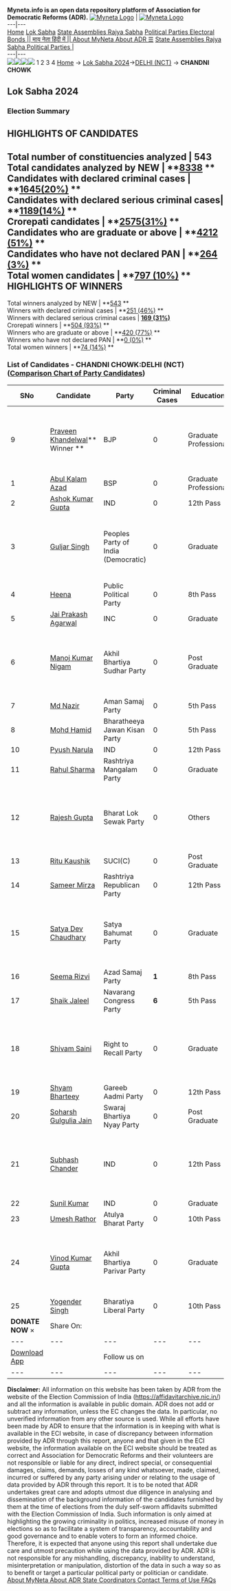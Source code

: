 **Myneta.info is an open data repository platform of Association for Democratic Reforms (ADR).**
[![Myneta Logo](https://www.myneta.info/lib/img/myneta-logo.png)](https://www.myneta.info/) | [![Myneta Logo](https://www.myneta.info/lib/img/adr-logo.png)](https://adrindia.org)  
---|---  
[Home](https://www.myneta.info/) [Lok Sabha](https://www.myneta.info/#ls "Lok Sabha") [ State Assemblies ](https://www.myneta.info/#sa "State Assemblies") [Rajya Sabha](https://www.myneta.info/#rs "Rajya Sabha") [Political Parties ](https://www.myneta.info/party "Political Parties") [ Electoral Bonds ](https://www.myneta.info/electoral_bonds "Electoral Bonds") [ || माय नेता हिंदी में || ](https://translate.google.co.in/translate?prev=hp&hl=en&js=y&u=www.myneta.info&sl=en&tl=hi&history_state0=) [ About MyNeta ](https://adrindia.org/content/about-myneta) [ About ADR ](https://adrindia.org/about-adr/who-we-are) [☰](javascript:void\(0\))
[ State Assemblies ](https://www.myneta.info/#sa "State Assemblies") [ Rajya Sabha ](https://www.myneta.info/#rs "Rajya Sabha") [ Political Parties ](https://www.myneta.info/party "Political Parties")
|   
---|---  
![](https://www.myneta.info/lib/img/banner/banner-1.png)![](https://www.myneta.info/lib/img/banner/banner-2.png)![](https://www.myneta.info/lib/img/banner/banner-3.png)![](https://www.myneta.info/lib/img/banner/banner-4.png)
1  2  3  4 
[Home](https://www.myneta.info/) → [Lok Sabha 2024](https://www.myneta.info/LokSabha2024/)→[DELHI (NCT)](https://www.myneta.info/LokSabha2024/index.php?action=show_constituencies&state_id=9) → **CHANDNI CHOWK**
### 
## Lok Sabha 2024
###  Election Summary 
HIGHLIGHTS OF CANDIDATES  
---  
Total number of constituencies analyzed |  543   
Total candidates analyzed by NEW | **[8338](https://www.myneta.info/LokSabha2024/index.php?action=summary&subAction=candidates_analyzed&sort=candidate#summary) **  
Candidates with declared criminal cases | **[1645(20%)](https://www.myneta.info/LokSabha2024/index.php?action=summary&subAction=crime&sort=candidate#summary) **  
Candidates with declared serious criminal cases| **[1189(14%)](https://www.myneta.info/LokSabha2024/index.php?action=summary&subAction=serious_crime&sort=candidate#summary) **  
Crorepati candidates | **[2575(31%)](https://www.myneta.info/LokSabha2024/index.php?action=summary&subAction=crorepati&sort=candidate#summary) **  
Candidates who are graduate or above | **[4212 (51%)](https://www.myneta.info/LokSabha2024/index.php?action=summary&subAction=education&sort=candidate#summary) **  
Candidates who have not declared PAN | **[264 (3%)](https://www.myneta.info/LokSabha2024/index.php?action=summary&subAction=without_pan&sort=candidate#summary) **  
Total women candidates | **[797 (10%)](https://www.myneta.info/LokSabha2024/index.php?action=summary&subAction=women_candidate&sort=candidate#summary) **  
HIGHLIGHTS OF WINNERS  
---  
Total winners analyzed by NEW | **[543](https://www.myneta.info/LokSabha2024/index.php?action=summary&subAction=winner_analyzed&sort=candidate#summary) **  
Winners with declared criminal cases | **[251 (46%)](https://www.myneta.info/LokSabha2024/index.php?action=summary&subAction=winner_crime&sort=candidate#summary) **  
Winners with declared serious criminal cases | **[169 (31%)](https://www.myneta.info/LokSabha2024/index.php?action=summary&subAction=winner_serious_crime&sort=candidate#summary)**  
Crorepati winners | **[504 (93%)](https://www.myneta.info/LokSabha2024/index.php?action=summary&subAction=winner_crorepati&sort=candidate#summary) **  
Winners who are graduate or above | **[420 (77%)](https://www.myneta.info/LokSabha2024/index.php?action=summary&subAction=winner_education&sort=candidate#summary) **  
Winners who have not declared PAN | **[0 (0%)](https://www.myneta.info/LokSabha2024/index.php?action=summary&subAction=winner_without_pan&sort=candidate#summary) **  
Total women winners | **[74 (14%)](https://www.myneta.info/LokSabha2024/index.php?action=summary&subAction=winner_women&sort=candidate#summary) **  
### List of Candidates - CHANDNI CHOWK:DELHI (NCT) ([Comparison Chart of Party Candidates](https://www.myneta.info/LokSabha2024/comparisonchart.php?constituency_id=103))
SNo | Candidate| Party| Criminal Cases| Education| Age| Total Assets| Liabilities  
---|---|---|---|---|---|---|---  
9  | [Praveen Khandelwal](https://www.myneta.info/LokSabha2024/candidate.php?candidate_id=7896)** Winner ** | BJP | 0 | Graduate Professional| 64 | ![](https://myneta.info/image_v2.php?myneta_folder=LokSabha2024&candidate_id=7896&col=ta) | ![](https://myneta.info/image_v2.php?myneta_folder=LokSabha2024&candidate_id=7896&col=lia)  
1  | [Abul Kalam Azad](https://www.myneta.info/LokSabha2024/candidate.php?candidate_id=8182) | BSP | 0 | Graduate Professional| 48 | Rs 93,69,380 ~ 93 Lacs+ | Rs 10,44,407 ~ 10 Lacs+  
2  | [Ashok Kumar Gupta](https://www.myneta.info/LokSabha2024/candidate.php?candidate_id=8201) | IND | 0 | 12th Pass| 64 | Rs 8,49,773 ~ 8 Lacs+ | Rs 3,50,000 ~ 3 Lacs+  
3  | [Guljar Singh](https://www.myneta.info/LokSabha2024/candidate.php?candidate_id=8184) | Peoples Party of India (Democratic) | 0 | Graduate| 63 | ![](https://myneta.info/image_v2.php?myneta_folder=LokSabha2024&candidate_id=8184&col=ta) | ![](https://myneta.info/image_v2.php?myneta_folder=LokSabha2024&candidate_id=8184&col=lia)  
4  | [Heena](https://www.myneta.info/LokSabha2024/candidate.php?candidate_id=8200) | Public Political Party | 0 | 8th Pass| 30 | Rs 30,924 ~ 30 Thou+ | Rs 0 ~   
5  | [Jai Prakash Agarwal](https://www.myneta.info/LokSabha2024/candidate.php?candidate_id=7897) | INC | 0 | Graduate| 79 | Rs 13,33,71,081 ~ 13 Crore+ | Rs 50,97,922 ~ 50 Lacs+  
6  | [Manoj Kumar Nigam](https://www.myneta.info/LokSabha2024/candidate.php?candidate_id=8186) | Akhil Bhartiya Sudhar Party | 0 | Post Graduate| 55 | ![](https://myneta.info/image_v2.php?myneta_folder=LokSabha2024&candidate_id=8186&col=ta) | ![](https://myneta.info/image_v2.php?myneta_folder=LokSabha2024&candidate_id=8186&col=lia)  
7  | [Md Nazir](https://www.myneta.info/LokSabha2024/candidate.php?candidate_id=8185) | Aman Samaj Party | 0 | 5th Pass| 50 | Rs 68,36,565 ~ 68 Lacs+ | Rs 4,00,000 ~ 4 Lacs+  
8  | [Mohd Hamid](https://www.myneta.info/LokSabha2024/candidate.php?candidate_id=8199) | Bharatheeya Jawan Kisan Party | 0 | 5th Pass| 42 | Rs 1,70,084 ~ 1 Lacs+ | Rs 0 ~   
10  | [Pyush Narula](https://www.myneta.info/LokSabha2024/candidate.php?candidate_id=8202) | IND | 0 | 12th Pass| 46 | Rs 19,26,05,318 ~ 19 Crore+ | Rs 7,55,00,000 ~ 7 Crore+  
11  | [Rahul Sharma](https://www.myneta.info/LokSabha2024/candidate.php?candidate_id=8189) | Rashtriya Mangalam Party | 0 | Graduate| 27 | Rs 4,72,876 ~ 4 Lacs+ | Rs 0 ~   
12  | [Rajesh Gupta](https://www.myneta.info/LokSabha2024/candidate.php?candidate_id=8188) | Bharat Lok Sewak Party | 0 | Others| 66 | ![](https://myneta.info/image_v2.php?myneta_folder=LokSabha2024&candidate_id=8188&col=ta) | ![](https://myneta.info/image_v2.php?myneta_folder=LokSabha2024&candidate_id=8188&col=lia)  
13  | [Ritu Kaushik](https://www.myneta.info/LokSabha2024/candidate.php?candidate_id=8190) | SUCI(C) | 0 | Post Graduate| 45 | Rs 13,30,272 ~ 13 Lacs+ | Rs 0 ~   
14  | [Sameer Mirza](https://www.myneta.info/LokSabha2024/candidate.php?candidate_id=8196) | Rashtriya Republican Party | 0 | 12th Pass| 34 | Rs 1,65,000 ~ 1 Lacs+ | Rs 0 ~   
15  | [Satya Dev Chaudhary](https://www.myneta.info/LokSabha2024/candidate.php?candidate_id=8195) | Satya Bahumat Party | 0 | Graduate| 72 | ![](https://myneta.info/image_v2.php?myneta_folder=LokSabha2024&candidate_id=8195&col=ta) | ![](https://myneta.info/image_v2.php?myneta_folder=LokSabha2024&candidate_id=8195&col=lia)  
16  | [Seema Rizvi](https://www.myneta.info/LokSabha2024/candidate.php?candidate_id=8197) | Azad Samaj Party | **1** | 8th Pass| 41 | Rs 77,000 ~ 77 Thou+ | Rs 0 ~   
17  | [Shaik Jaleel](https://www.myneta.info/LokSabha2024/candidate.php?candidate_id=8193) | Navarang Congress Party | **6** | 5th Pass| 49 | Rs 8,70,11,546 ~ 8 Crore+ | Rs 0 ~   
18  | [Shivam Saini](https://www.myneta.info/LokSabha2024/candidate.php?candidate_id=8192) | Right to Recall Party | 0 | Graduate| 28 | ![](https://myneta.info/image_v2.php?myneta_folder=LokSabha2024&candidate_id=8192&col=ta) | ![](https://myneta.info/image_v2.php?myneta_folder=LokSabha2024&candidate_id=8192&col=lia)  
19  | [Shyam Bharteey](https://www.myneta.info/LokSabha2024/candidate.php?candidate_id=8194) | Gareeb Aadmi Party | 0 | 12th Pass| 54 | Rs 4,09,72,607 ~ 4 Crore+ | Rs 0 ~   
20  | [Soharsh Gulgulia Jain](https://www.myneta.info/LokSabha2024/candidate.php?candidate_id=8198) | Swaraj Bhartiya Nyay Party | 0 | Post Graduate| 37 | Rs 1,30,96,893 ~ 1 Crore+ | Rs 25,50,000 ~ 25 Lacs+  
21  | [Subhash Chander](https://www.myneta.info/LokSabha2024/candidate.php?candidate_id=8204) | IND | 0 | 12th Pass| 67 | ![](https://myneta.info/image_v2.php?myneta_folder=LokSabha2024&candidate_id=8204&col=ta) | ![](https://myneta.info/image_v2.php?myneta_folder=LokSabha2024&candidate_id=8204&col=lia)  
22  | [Sunil Kumar](https://www.myneta.info/LokSabha2024/candidate.php?candidate_id=8203) | IND | 0 | Graduate| 49 | Rs 60,85,000 ~ 60 Lacs+ | Rs 0 ~   
23  | [Umesh Rathor](https://www.myneta.info/LokSabha2024/candidate.php?candidate_id=8183) | Atulya Bharat Party | 0 | 10th Pass| 54 | Rs 38,000 ~ 38 Thou+ | Rs 0 ~   
24  | [Vinod Kumar Gupta](https://www.myneta.info/LokSabha2024/candidate.php?candidate_id=8191) | Akhil Bhartiya Parivar Party | 0 | Graduate| 48 | ![](https://myneta.info/image_v2.php?myneta_folder=LokSabha2024&candidate_id=8191&col=ta) | ![](https://myneta.info/image_v2.php?myneta_folder=LokSabha2024&candidate_id=8191&col=lia)  
25  | [Yogender Singh](https://www.myneta.info/LokSabha2024/candidate.php?candidate_id=8187) | Bharatiya Liberal Party | 0 | 10th Pass| 48 | Rs 3,03,22,842 ~ 3 Crore+ | Rs 0 ~   
|  **DONATE NOW** × |  Share On:  | [](https://api.whatsapp.com/send?text=https%3A%2F%2Fmyneta.info%2Fpunjab2022%2Findex.php%3Faction%3Dshow_constituencies%26state_id%3D19) | [](https://www.facebook.com/sharer/sharer.php?u=https%3A%2F%2Fmyneta.info%2Fpunjab2022%2Findex.php%3Faction%3Dshow_constituencies%26state_id%3D19) | [](https://twitter.com/share?url=https%3A%2F%2Fmyneta.info%2Fpunjab2022%2Findex.php%3Faction%3Dshow_constituencies%26state_id%3D19)  
---|---|---|---|---  
| [ Download App ](https://play.google.com/store/apps/details?id=com.webrosoft.myneta1&pcampaignid=pcampaignidMKT-Other-global-all-co-prtnr-py-PartBadge-Mar2515-1) | [](https://play.google.com/store/apps/details?id=com.webrosoft.myneta1&pcampaignid=pcampaignidMKT-Other-global-all-co-prtnr-py-PartBadge-Mar2515-1) |  Follow us on  | [](https://www.facebook.com/adrindia.org/) | [](https://twitter.com/adrspeaks) | [](https://groups.google.com/g/national-election-watch?hl=en&pli=1) | [](https://www.instagram.com/adrspeaks/) | [](https://www.youtube.com/user/adrspeaks) | [](https://sharechat.com/profile/adrspeaks)  
---|---|---|---|---|---|---|---|---  
**Disclaimer:** All information on this website has been taken by ADR from the website of the Election Commission of India (https://affidavitarchive.nic.in/) and all the information is available in public domain. ADR does not add or subtract any information, unless the EC changes the data. In particular, no unverified information from any other source is used. While all efforts have been made by ADR to ensure that the information is in keeping with what is available in the ECI website, in case of discrepancy between information provided by ADR through this report, anyone and that given in the ECI website, the information available on the ECI website should be treated as correct and Association for Democratic Reforms and their volunteers are not responsible or liable for any direct, indirect special, or consequential damages, claims, demands, losses of any kind whatsoever, made, claimed, incurred or suffered by any party arising under or relating to the usage of data provided by ADR through this report. It is to be noted that ADR undertakes great care and adopts utmost due diligence in analysing and dissemination of the background information of the candidates furnished by them at the time of elections from the duly self-sworn affidavits submitted with the Election Commission of India. Such information is only aimed at highlighting the growing criminality in politics, increased misuse of money in elections so as to facilitate a system of transparency, accountability and good governance and to enable voters to form an informed choice. Therefore, it is expected that anyone using this report shall undertake due care and utmost precaution while using the data provided by ADR. ADR is not responsible for any mishandling, discrepancy, inability to understand, misinterpretation or manipulation, distortion of the data in such a way so as to benefit or target a particular political party or politician or candidate. 
[ About MyNeta ](https://adrindia.org/content/about-myneta) [ About ADR ](https://adrindia.org/about-adr/who-we-are) [ State Coordinators ](https://adrindia.org/about-adr/state-coordinators) [ Contact ](https://adrindia.org/contact-us) [ Terms of Use ](https://adrindia.org/content/adr-terms-use) [ FAQs ](https://adrindia.org/content/faqs)
